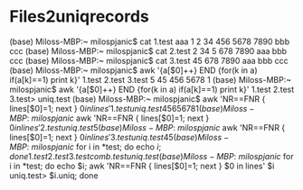 # Files2uniqrecords

(base) Miloss-MBP:~ milospjanic$ cat 1.test 
aaa
1
2
34
456
5678
7890
bbb
ccc
(base) Miloss-MBP:~ milospjanic$ cat 2.test 
2
34
5
678
7890
aaa
bbb
ccc
(base) Miloss-MBP:~ milospjanic$ cat 3.test 
45
678
7890
aaa
bbb
ccc
(base) Miloss-MBP:~ milospjanic$ awk '{a[$0]++} END {for(k in a) if(a[k]==1) print k}' 1.test 2.test 3.test
5
45
456
5678
1
(base) Miloss-MBP:~ milospjanic$ awk '{a[$0]++} END {for(k in a) if(a[k]==1) print k}' 1.test 2.test 3.test> uniq.test
(base) Miloss-MBP:~ milospjanic$ awk 'NR==FNR { lines[$0]=1; next } $0 in lines' 1.test uniq.test 
456
5678
1
(base) Miloss-MBP:~ milospjanic$ awk 'NR==FNR { lines[$0]=1; next } $0 in lines' 2.test uniq.test 
5
(base) Miloss-MBP:~ milospjanic$ awk 'NR==FNR { lines[$0]=1; next } $0 in lines' 3.test uniq.test 
45
(base) Miloss-MBP:~ milospjanic$ for i in *test; do echo $i; done
1.test
2.test
3.test
comb.test
uniq.test
(base) Miloss-MBP:~ milospjanic$ for i in *test; do echo $i; awk 'NR==FNR { lines[$0]=1; next } $0 in lines' $i uniq.test> $i.uniq; done
